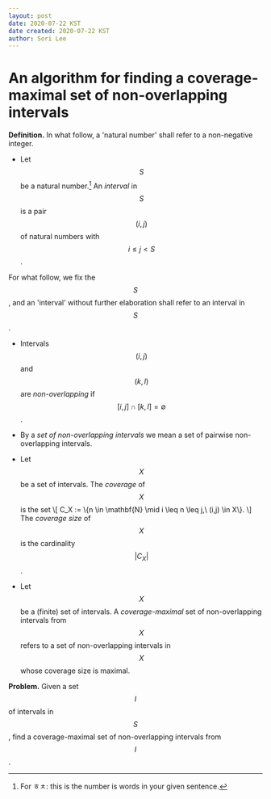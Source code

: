 ```yaml
---
layout: post
date: 2020-07-22 KST
date created: 2020-07-22 KST
author: Sori Lee
---
```


# An algorithm for finding a coverage-maximal set of non-overlapping intervals

**Definition.** In what follow, a 'natural number' shall refer to a non-negative integer.

- Let $$S$$ be a natural number.[^1] An *interval* in $$S$$ is a pair $$(i,j)$$ of natural numbers with $$i \leq j < S$$.

[^1]: For ㅎㅊ: this is the number is words in your given sentence.

For what follow, we fix the $$S$$, and an 'interval' without further elaboration shall refer to an interval in $$S$$.

- Intervals $$(i,j)$$ and $$(k,l)$$ are *non-overlapping* if $$[i,j] \cap [k,l] = \emptyset$$.

- By a *set of non-overlapping intervals* we mean a set of pairwise non-overlapping intervals.

- Let $$X$$ be a set of intervals. The *coverage* of $$X$$ is the set
\\[
C_X := \\{n \in \mathbf{N} \mid i \leq n \leq j,\ (i,j) \in X\\}.
\\]
The *coverage size* of $$X$$ is the cardinality $$|C_X|$$.

- Let $$X$$ be a (finite) set of intervals. A *coverage-maximal* set of non-overlapping intervals from $$X$$ refers to a set of non-overlapping intervals in $$X$$ whose coverage size is maximal.

**Problem.** Given a set $$I$$ of intervals in $$S$$, find a coverage-maximal set of non-overlapping intervals from $$I$$.

<!-- Here is the idea behind the algorithm to be presented.

**Algorithm.** TBC -->
